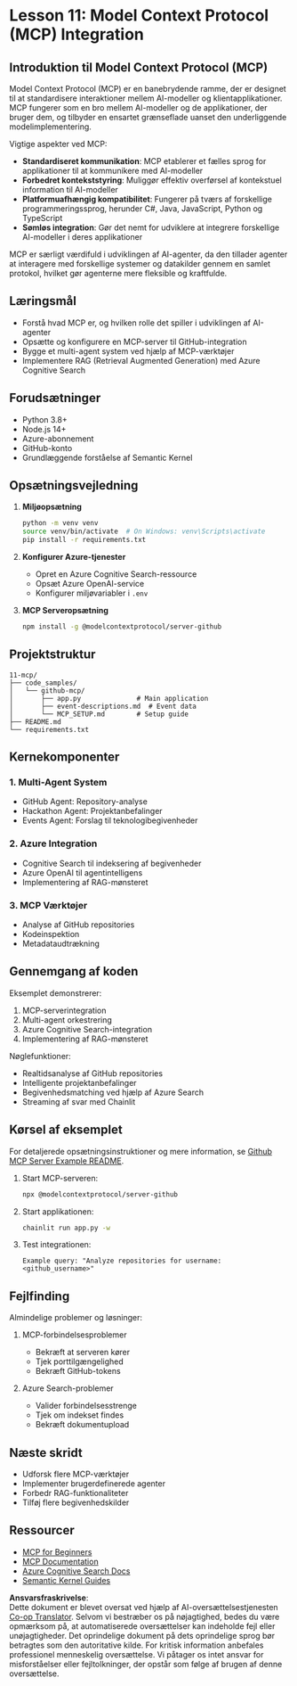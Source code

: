 <!--
CO_OP_TRANSLATOR_METADATA:
{
  "original_hash": "bbce3572338711aeab758506379ab716",
  "translation_date": "2025-07-12T13:48:24+00:00",
  "source_file": "11-mcp/README.md",
  "language_code": "da"
}
-->
# Lesson 11: Model Context Protocol (MCP) Integration

## Introduktion til Model Context Protocol (MCP)

Model Context Protocol (MCP) er en banebrydende ramme, der er designet til at standardisere interaktioner mellem AI-modeller og klientapplikationer. MCP fungerer som en bro mellem AI-modeller og de applikationer, der bruger dem, og tilbyder en ensartet grænseflade uanset den underliggende modelimplementering.

Vigtige aspekter ved MCP:

- **Standardiseret kommunikation**: MCP etablerer et fælles sprog for applikationer til at kommunikere med AI-modeller  
- **Forbedret kontekststyring**: Muliggør effektiv overførsel af kontekstuel information til AI-modeller  
- **Platformuafhængig kompatibilitet**: Fungerer på tværs af forskellige programmeringssprog, herunder C#, Java, JavaScript, Python og TypeScript  
- **Sømløs integration**: Gør det nemt for udviklere at integrere forskellige AI-modeller i deres applikationer  

MCP er særligt værdifuld i udviklingen af AI-agenter, da den tillader agenter at interagere med forskellige systemer og datakilder gennem en samlet protokol, hvilket gør agenterne mere fleksible og kraftfulde.

## Læringsmål
- Forstå hvad MCP er, og hvilken rolle det spiller i udviklingen af AI-agenter  
- Opsætte og konfigurere en MCP-server til GitHub-integration  
- Bygge et multi-agent system ved hjælp af MCP-værktøjer  
- Implementere RAG (Retrieval Augmented Generation) med Azure Cognitive Search  

## Forudsætninger
- Python 3.8+  
- Node.js 14+  
- Azure-abonnement  
- GitHub-konto  
- Grundlæggende forståelse af Semantic Kernel  

## Opsætningsvejledning

1. **Miljøopsætning**  
   ```bash
   python -m venv venv
   source venv/bin/activate  # On Windows: venv\Scripts\activate
   pip install -r requirements.txt
   ```

2. **Konfigurer Azure-tjenester**  
   - Opret en Azure Cognitive Search-ressource  
   - Opsæt Azure OpenAI-service  
   - Konfigurer miljøvariabler i `.env`  

3. **MCP Serveropsætning**  
   ```bash
   npm install -g @modelcontextprotocol/server-github
   ```

## Projektstruktur

```
11-mcp/
├── code_samples/
│   └── github-mcp/
│       ├── app.py              # Main application
│       ├── event-descriptions.md  # Event data
│       └── MCP_SETUP.md        # Setup guide
├── README.md
└── requirements.txt
```

## Kernekomponenter

### 1. Multi-Agent System  
- GitHub Agent: Repository-analyse  
- Hackathon Agent: Projektanbefalinger  
- Events Agent: Forslag til teknologibegivenheder  

### 2. Azure Integration  
- Cognitive Search til indeksering af begivenheder  
- Azure OpenAI til agentintelligens  
- Implementering af RAG-mønsteret  

### 3. MCP Værktøjer  
- Analyse af GitHub repositories  
- Kodeinspektion  
- Metadataudtrækning  

## Gennemgang af koden

Eksemplet demonstrerer:  
1. MCP-serverintegration  
2. Multi-agent orkestrering  
3. Azure Cognitive Search-integration  
4. Implementering af RAG-mønsteret  

Nøglefunktioner:  
- Realtidsanalyse af GitHub repositories  
- Intelligente projektanbefalinger  
- Begivenhedsmatching ved hjælp af Azure Search  
- Streaming af svar med Chainlit  

## Kørsel af eksemplet

For detaljerede opsætningsinstruktioner og mere information, se [Github MCP Server Example README](./code_samples/github-mcp/README.md).

1. Start MCP-serveren:  
   ```bash
   npx @modelcontextprotocol/server-github
   ```

2. Start applikationen:  
   ```bash
   chainlit run app.py -w
   ```

3. Test integrationen:  
   ```
   Example query: "Analyze repositories for username: <github_username>"
   ```

## Fejlfinding

Almindelige problemer og løsninger:  
1. MCP-forbindelsesproblemer  
   - Bekræft at serveren kører  
   - Tjek porttilgængelighed  
   - Bekræft GitHub-tokens  

2. Azure Search-problemer  
   - Valider forbindelsesstrenge  
   - Tjek om indekset findes  
   - Bekræft dokumentupload  

## Næste skridt
- Udforsk flere MCP-værktøjer  
- Implementer brugerdefinerede agenter  
- Forbedr RAG-funktionaliteter  
- Tilføj flere begivenhedskilder  

## Ressourcer
- [MCP for Beginners](https://aka.ms/mcp-for-beginners)  
- [MCP Documentation](https://github.com/microsoft/semantic-kernel/tree/main/python/semantic-kernel/semantic_kernel/connectors/mcp)  
- [Azure Cognitive Search Docs](https://learn.microsoft.com/azure/search/)  
- [Semantic Kernel Guides](https://learn.microsoft.com/semantic-kernel/)

**Ansvarsfraskrivelse**:  
Dette dokument er blevet oversat ved hjælp af AI-oversættelsestjenesten [Co-op Translator](https://github.com/Azure/co-op-translator). Selvom vi bestræber os på nøjagtighed, bedes du være opmærksom på, at automatiserede oversættelser kan indeholde fejl eller unøjagtigheder. Det oprindelige dokument på dets oprindelige sprog bør betragtes som den autoritative kilde. For kritisk information anbefales professionel menneskelig oversættelse. Vi påtager os intet ansvar for misforståelser eller fejltolkninger, der opstår som følge af brugen af denne oversættelse.